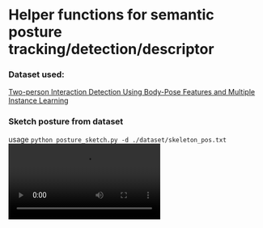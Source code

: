 # Helper functions for semantic posture tracking/detection/descriptor

### Dataset used:   
[Two-person Interaction Detection Using Body-Pose Features and Multiple Instance Learning](http://www3.cs.stonybrook.edu/~kyun/research/kinect_interaction/index.html)    

### Sketch posture from dataset
usage `python posture_sketch.py -d ./dataset/skeleton_pos.txt`   
![sample](https://github.com/askmuhsin/human-posture-helper-code/blob/master/images/2018-03-12%2022_32_45.841810.webm)

